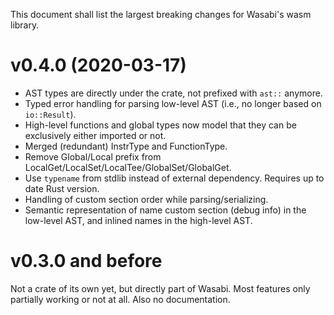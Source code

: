 This document shall list the largest breaking changes for Wasabi's wasm library.

# v0.4.0 (2020-03-17)

- AST types are directly under the crate, not prefixed with `ast::` anymore.
- Typed error handling for parsing low-level AST (i.e., no longer based on `io::Result`).
- High-level functions and global types now model that they can be exclusively either imported or not.
- Merged (redundant) InstrType and FunctionType.
- Remove Global/Local prefix from LocalGet/LocalSet/LocalTee/GlobalSet/GlobalGet.
- Use `typename` from stdlib instead of external dependency. Requires up to date Rust version. 
- Handling of custom section order while parsing/serializing.
- Semantic representation of name custom section (debug info) in the low-level AST, and inlined names in the high-level AST.

# v0.3.0 and before

Not a crate of its own yet, but directly part of Wasabi.
Most features only partially working or not at all.
Also no documentation.
